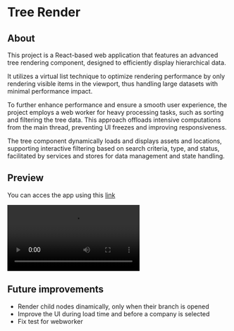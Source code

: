 # Tree Render


## About
This project is a React-based web application that features an advanced tree rendering component, designed to efficiently display hierarchical data.

It utilizes a virtual list technique to optimize rendering performance by only rendering visible items in the viewport, thus handling large datasets with minimal performance impact.

To further enhance performance and ensure a smooth user experience, the project employs a web worker for heavy processing tasks, such as sorting and filtering the tree data. This approach offloads intensive computations from the main thread, preventing UI freezes and improving responsiveness.

The tree component dynamically loads and displays assets and locations, supporting interactive filtering based on search criteria, type, and status, facilitated by services and stores for data management and state handling.

## Preview
You can acces the app using this [link](https://tree-render.vercel.app/)

<video src="./.github/app-preview.mp4" ></video>

## Future improvements
- Render child nodes dinamically, only when their branch is opened
- Improve the UI during load time and before a company is selected
- Fix test for webworker